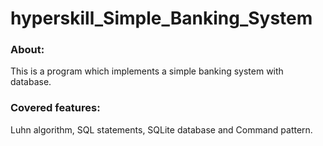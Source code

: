 # hyperskill_Simple_Banking_System
### About:
This is a program which implements a simple banking system with database.

### Covered features:
Luhn algorithm, SQL statements, SQLite database and Command pattern.
